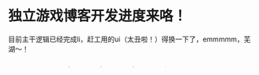 # 独立游戏博客开发进度来咯！

目前主干逻辑已经完成li，赶工用的ui（太丑啦！）得换一下了，emmmmm，芜湖～！

<center>
    <img src="/Indie_Games_Blog/2023_9_15/2023_9_15_img4.webp" style="zoom:10%;display:inline;margin-right:600px;" data-fancybox="gallery"/>
    <img src="/Indie_Games_Blog/2023_9_15/2023_9_15_img3.webp" style="zoom:10%;display:inline;margin-right:600px;" data-fancybox="gallery"/>
    <img src="/Indie_Games_Blog/2023_9_15/2023_9_15_img2.webp" style="zoom:10%;display:inline;margin-right:600px;" data-fancybox="gallery"/>
    <img src="/Indie_Games_Blog/2023_9_15/2023_9_15_img1.webp" style="zoom:10%;display:inline;margin-right:600px;" data-fancybox="gallery"/>
</center>

